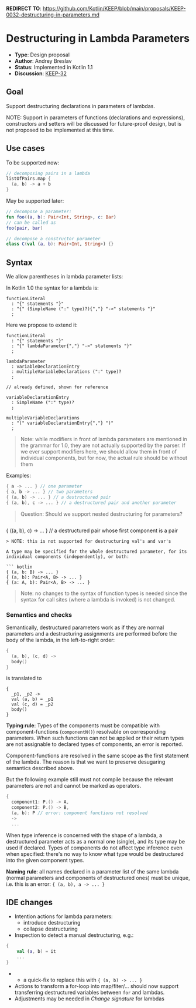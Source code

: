 **REDIRECT TO**: https://github.com/Kotlin/KEEP/blob/main/proposals/KEEP-0032-destructuring-in-parameters.md

# Destructuring in Lambda Parameters

* **Type**: Design proposal
* **Author**: Andrey Breslav
* **Status**: Implemented in Kotlin 1.1
* **Discussion**: [KEEP-32](https://github.com/Kotlin/KEEP/issues/32)

## Goal

Support destructuring declarations in parameters of lambdas.

NOTE: Support in parameters of functions (declarations and expressions), constructors and setters will be discussed for future-proof design, but is not proposed to be implemented at this time.

## Use cases

To be supported now:

``` kotlin
// decomposing pairs in a lambda
listOfPairs.map {
  (a, b) -> a + b
}
```

May be supported later:

``` kotlin
// decompose a parameter:
fun foo((a, b): Pair<Int, String>, c: Bar)
// can be called as
foo(pair, bar)

// decompose a constructor parameter
class C(val (a, b): Pair<Int, String>) {}
```

## Syntax

We allow parentheses in lambda parameter lists:

In Kotlin 1.0 the syntax for a lambda is:

```
functionLiteral
  : "{" statements "}"
  : "{" (SimpleName (":" type)?){","} "->" statements "}"
  ;
```

Here we propose to extend it:

```
functionLiteral
  : "{" statements "}"
  : "{" lambdaParameter{","} "->" statements "}"
  ;
  
lambdaParameter
  : variableDeclarationEntry
  : multipleVariableDeclarations (":" type)? 
  ;
  
// already defined, shown for reference
  
variableDeclarationEntry
  : SimpleName (":" type)?
  ;

multipleVariableDeclarations
  : "(" variableDeclarationEntry{","} ")"
  ;  
```

> Note: while modifiers in front of lambda parameters are mentioned in the grammar for 1.0, they are not actually supported by the parser.
> If we ever support modifiers here, we should allow them in front of individual components, but for now, the actual rule should be without them  

Examples:

``` kotlin
{ a -> ... } // one parameter
{ a, b -> ... } // two parameters
{ (a, b) -> ... } // a destructured pair
{ (a, b), c -> ... } // a destructured pair and another parameter
```

> Question: Should we support nested destructuring for parameters?
> ```
{ ((a, b), c) -> ... } // a destructured pair whose first component is a pair
```
> NOTE: this is not supported for destructuring val's and var's 

A type may be specified for the whole destructured parameter, for its individual components (independently), or both: 

``` kotlin
{ (a, b: B) -> ... }
{ (a, b): Pair<A, B> -> ... }
{ (a: A, b): Pair<A, B> -> ... }
```

> Note: no changes to the syntax of function types is needed since the syntax for call sites (where a lambda is invoked) is not changed.
  
### Semantics and checks

Semantically, destructured parameters work as if they are normal parameters and a destructuring assignments are performed before the body of the lambda, in the left-to-right order:
  
``` kotlin
{ 
  (a, b), (c, d) -> 
  body() 
}
```

is translated to

```
{ 
  _p1, _p2 ->
  val (a, b) = _p1
  val (c, d) = _p2 
  body() 
}
```

**Typing rule**: Types of the components must be compatible with component-functions (`componentN()`) resolvable on corresponding parameters. When such functions can not be applied or their return types are not assignable to declared types of components, an error is reported.
   
Component-functions are resolved in the same scope as the first statement of the lambda.
The reason is that we want to preserve desugaring semantics described above.

But the following example still must not compile because
the relevant parameters are not and cannot be marked as operators.
``` kotlin
{
  component1: P.() -> A,
  component2: P.() -> B,
  (a, b): P // error: component functions not resolved
  -> 
  ...  
```

When type inference is concerned with the shape of a lambda, a destructured parameter acts as a normal one (single), and its type may be used if declared. Types of components do not affect type inference even when specified: there's no way to know what type would be destructured into the given component types. 

**Naming rule**: all names declared in a parameter list of the same lambda (normal parameters and components of destructured ones) must be unique, i.e. this is an error: `{ (a, b), a -> ... }`


## IDE changes

- Intention actions for lambda parameters:
  - introduce destructuring
  - collapse destructuring
- Inspection to detect a manual destructuring, e.g.:

``` kotlin
{
    val (a, b) = it
    ...
}
```
- + a quick-fix to replace this with `{ (a, b) -> ... }`
- Actions to transform a for-loop into map/fiter/... should now support transferring destructured variables between `for` and lambdas.
- Adjustments may be needed in *Change signature* for lambdas 
